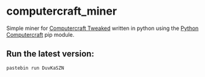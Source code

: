 # computercraft_miner
Simple miner for [Computercraft Tweaked](https://github.com/SquidDev-CC/CC-Tweaked/releases) written in python using the [Python Computercraft](https://github.com/neumond/python-computer-craft) pip module.

## Run the latest version:

```
pastebin run DuvKaSZN
```